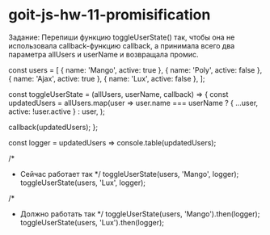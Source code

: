 # goit-js-hw-11-promisification

Задание:
Перепиши функцию toggleUserState() так, чтобы она не использовала callback-функцию callback, а принимала всего два параметра allUsers и userName и возвращала промис.

const users = [
{ name: 'Mango', active: true },
{ name: 'Poly', active: false },
{ name: 'Ajax', active: true },
{ name: 'Lux', active: false },
];

const toggleUserState = (allUsers, userName, callback) => {
const updatedUsers = allUsers.map(user =>
user.name === userName ? { ...user, active: !user.active } : user,
);

callback(updatedUsers);
};

const logger = updatedUsers => console.table(updatedUsers);

/\*

- Сейчас работает так
  \*/
  toggleUserState(users, 'Mango', logger);
  toggleUserState(users, 'Lux', logger);

/\*

- Должно работать так
  \*/
  toggleUserState(users, 'Mango').then(logger);
  toggleUserState(users, 'Lux').then(logger);
